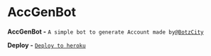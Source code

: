 # AccGenBot

**AccGenBot -** `A simple bot to generate Account made by`[`@BotzCity`](t.me/BotzCity)

**Deploy -** [`Deploy to heroku`](heroku.com/deploy)
